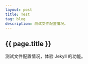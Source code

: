 ```yaml
---
layout: post
title: Test
tag: blog
description: 测试文件配置情况。
---
```


## {{ page.title }}

测试文件配置情况，体验 Jekyll 的功能。